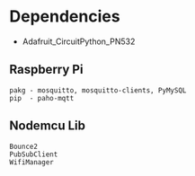 Dependencies
=============
* Adafruit_CircuitPython_PN532

Raspberry Pi
--------------------
    pakg - mosquitto, mosquitto-clients, PyMySQL
    pip  - paho-mqtt

 Nodemcu Lib
 --------------------
    Bounce2
    PubSubClient
    WifiManager